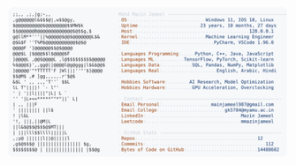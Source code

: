 <picture>
  <source srcset="https://raw.githubusercontent.com/mmazinjameel/mmazinjameel/main/dark_mode.svg?v=1759428883" media="(prefers-color-scheme: dark)">
  <img src="https://raw.githubusercontent.com/mmazinjameel/mmazinjameel/main/light_mode.svg?v=1759428883">
</picture>
